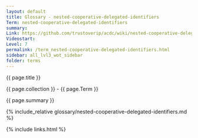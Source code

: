 ```yaml
---
layout: default
title: Glossary - nested-cooperative-delegated-identifiers
Term: nested-cooperative-delegated-identifiers
summary: 
Link: https://github.com/trustoverip/acdc/wiki/nested-cooperative-delegated-identifiers.md
Videostart: 
Level: 7
permalink: /term_nested-cooperative-delegated-identifiers.html
sidebar: all_lvl3_wot_sidebar
folder: terms
---
```


{{ page.title }}

{{ page.collection }} - {{ page.Term }}

   {{ page.summary }}

{% include_relative glossary/nested-cooperative-delegated-identifiers.md %}

 {% include links.html %} 
